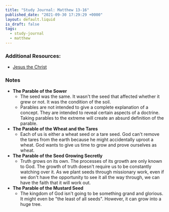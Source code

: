 ```yaml
---
title: "Study Journal: Matthew 13-16"
published_date: "2021-09-30 17:29:29 +0000"
layout: default.liquid
is_draft: false
tags:
  - study-journal
  - matthew
---
```

### Additional Resources:
  * [Jesus the Christ](https://www.churchofjesuschrist.org/study/manual/jesus-the-christ/chapter-19?lang=eng)

### Notes
  * **The Parable of the Sower**
	* The seed was the same. It wasn't the seed
      that affected whether it grew or not. It was
      the condition of the soil.
    * Parables are not intended to give a complete
      explanation of a concept. They are intended
      to reveal certain aspects of a
      doctrine. Taking parables to the extreme
      will create an absurd definition of the
      parable.
  * **The Parable of the Wheat and the Tares**
	* Each of us is either a wheat seed or a tare
      seed. God can't remove the tares from the
      earth because he might accidentally uproot a
      wheat. God wants to give us time to grow and
      prove ourselves as wheat.
  * **The Parable of the Seed Growing Secretly**
    * Truth grows on its own. The processes of its
      growth are only known to God. The growth
      of truth doesn't require us to be
      constantly watching over it. As we plant
      seeds through missionary work, even if we
      don't have the opportunity to see it all
      the way through, we can have the faith
      that it will work out.
  * **The Parable of the Mustard Seed**
	* The kingdom of God isn't going to be
      something grand and glorious. It might even
      be "the least of all seeds". However, it can
      grow into a huge tree.
